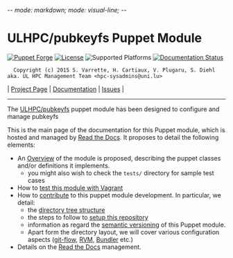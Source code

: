 -*- mode: markdown; mode: visual-line;  -*-

# ULHPC/pubkeyfs Puppet Module 

[![Puppet Forge](http://img.shields.io/puppetforge/v/ULHPC/pubkeyfs.svg)](https://forge.puppetlabs.com/ULHPC/pubkeyfs)
[![License](http://img.shields.io/:license-GPL3.0-blue.svg)](LICENSE)
![Supported Platforms](http://img.shields.io/badge/platform-debian-lightgrey.svg)
[![Documentation Status](https://readthedocs.org/projects/ulhpc-puppet-pubkeyfs/badge/?version=latest)](https://readthedocs.org/projects/ulhpc-puppet-pubkeyfs/?badge=latest)

      Copyright (c) 2015 S. Varrette, H. Cartiaux, V. Plugaru, S. Diehl aka. UL HPC Management Team <hpc-sysadmins@uni.lu>

| [Project Page](https://github.com/ULHPC/puppet-pubkeyfs) | [Documentation](http://ulhpc-puppet-pubkeyfs.readthedocs.org/en/latest/) | [Issues](https://github.com/ULHPC/puppet-pubkeyfs/issues) |


-----------
The [ULHPC/pubkeyfs](https://github.com/ULHPC/puppet-pubkeyfs) puppet module has been designed to configure and manage pubkeyfs

This is the main page of the documentation for this Puppet module, which is hosted and managed by [Read the Docs](http://ulhpc-pubkeyfs.readthedocs.org/en/latest/).
It proposes to detail the following elements:

* An [Overview](overview.md) of the module is proposed, describing the puppet classes and/or definitions it implements.
     - you might also wish to check the `tests/` directory for sample test cases 
* How to [test this module with Vagrant](vagrant.md)
* How to [contribute](contributing/index.md) to this puppet module development. In particular, we detail:
     - the [directory tree structure](contributing/layout.md)
	 - the steps to follow to [setup this repository](contributing/setup.md)
	 - information as regard the [semantic versioning](contributing/versioning.md) of this Puppet module. 
     - Apart form the directory layout, we will cover various configuration aspects ([git-flow](https://github.com/nvie/gitflow), [RVM](https://rvm.io/), [Bundler](http://bundler.io/) etc.)
* Details on the [Read the Docs](http://ulhpc-puppet-pubkeyfs.readthedocs.org/en/latest/) management.


